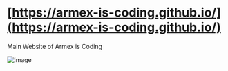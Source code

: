 # [https://armex-is-coding.github.io/](https://armex-is-coding.github.io/)
Main Website of Armex is Coding

![image](https://github.com/Armex-is-Coding/armex-is-coding.github.io/assets/10722856/c3308c20-de33-4400-82dd-5f331cf29052)
